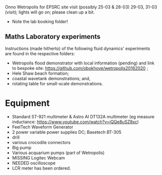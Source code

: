 Onno Wetropolis for EPSRC site visit (possibly 25-03 & 28-03) 29-03, 31-03 (visit); lights will go on; please clean up a bit.
* Note the lab booking folder!


## Maths Laboratory experiments

Instructions (made hitherto) of the following fluid dynamics' experiments are found in the respective folders:
- Wetropolis flood demonstrator with local information (pending) and link to bespoke site: https://github.com/obokhove/wetropolis20162020 ;
- Hele Shaw beach formation;
- coastal wavetank demonstrations; and,
- rotating table for small-scale demonstrations.

# Equipment
- Standard ST-921 multimeter & Astro AI DT132A multimeter (eg measure inductance: https://www.youtube.com/watch?v=iQQe8uSZ8xc)
- FeelTech Waveform Generator
- 2 power variable power supplies DC; Basetech BT-305
- drill
- various crocodile connectors
- Big pump
- Various acquarium pumps (part of Wetropolis)
- MISSING Logitec Webcam
- NEEDED oscilloscope
- LCR meter has been ordered.
